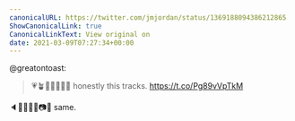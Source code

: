 ```yaml
---
canonicalURL: https://twitter.com/jmjordan/status/1369188094386212865
ShowCanonicalLink: true
CanonicalLinkText: View original on
date: 2021-03-09T07:27:34+00:00
---
```

@greatontoast:

> 💗🪴🤷🏻‍♀️🎉🧶 honestly this tracks. https://t.co/Pg89vVpTkM

🔈🎉🤷🏻‍♀️📷💖 same.